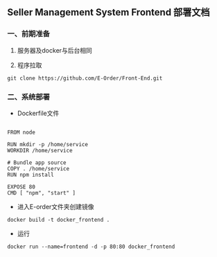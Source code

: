 ## Seller Management System Frontend 部署文档

### 一、前期准备

1. 服务器及docker与后台相同

2. 程序拉取

```
git clone https://github.com/E-Order/Front-End.git
```

### 二、系统部署

- Dockerfile文件
```

FROM node

RUN mkdir -p /home/service
WORKDIR /home/service

# Bundle app source
COPY . /home/service
RUN npm install

EXPOSE 80
CMD [ "npm", "start" ]
```

- 进入E-order文件夹创建镜像

```
docker build -t docker_frontend .
```

-  运行

```
docker run --name=frontend -d -p 80:80 docker_frontend
```
